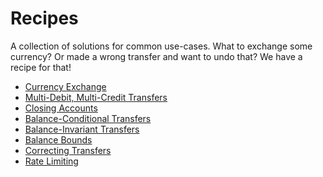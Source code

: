 # Recipes

A collection of solutions for common use-cases. What to exchange some currency? Or made a wrong
transfer and want to undo that? We have a recipe for that!

- [Currency Exchange](./currency-exchange.md)
- [Multi-Debit, Multi-Credit Transfers](./multi-debit-credit-transfers.md)
- [Closing Accounts](./close-account.md)
- [Balance-Conditional Transfers](./balance-conditional-transfers.md)
- [Balance-Invariant Transfers](./balance-invariant-transfers.md)
- [Balance Bounds](./balance-bounds.md)
- [Correcting Transfers](./correcting-transfers.md)
- [Rate Limiting](./rate-limiting.md)
